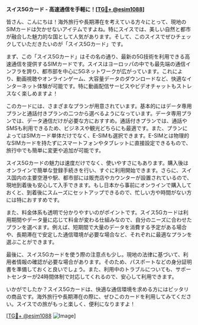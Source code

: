 **スイス5Gカード - 高速通信を手軽に！[[TG💪+ @esim1088](https://t.me/s/esim1088)]**

皆さん、こんにちは！海外旅行や長期滞在を考えている方々にとって、現地のSIMカードは欠かせないアイテムですよね。特にスイスでは、美しい自然と都市が融合した魅力的な国として人気があります。そして、このスイスでぜひチェックしていただきたいのが「スイス5Gカード」です。

まず、この「スイス5Gカード」はその名の通り、最新の5G技術を利用できる高速通信を提供するSIMカードです。スイスはヨーロッパの中でも最先端の通信インフラを誇り、都市部を中心に5Gネットワークが広がっています。これにより、動画視聴やオンラインゲーム、大容量データのダウンロードなど、快適なインターネット体験が可能です。特に動画配信サービスやビデオチャットもストレスなく楽しめますよ！

このカードには、さまざまなプランが用意されています。基本的にはデータ専用プランと通話付きプランの二つから選べるようになっています。データ専用プランでは、データ通信だけが必要な方におすすめ。通話付きプランでは、通話やSMSも利用できるため、ビジネスや観光どちらにも最適です。また、プランによってはSIMカード単体だけでなく、E-SIMも選択できます。E-SIMとは物理的なSIMカードを持たずにスマートフォンやタブレットに直接設定できるもので、旅行中でも簡単に変更や追加が可能です。

スイス5Gカードの魅力は速度だけでなく、使いやすさにもあります。購入後はオンラインで簡単な登録手続きを行い、すぐに利用開始できます。さらに、スイス国内の主要空港や駅、都市部には販売店やカウンターが設置されているので、現地到着後も安心して入手できます。もし日本から事前にオンラインで購入しておくと、到着後にスムーズにセットアップできるので、忙しい方や時間がない方には特におすすめです。

また、料金体系も透明で分かりやすいのがポイントです。スイス5Gカードは利用期間やデータ量に応じて料金が変わる仕組みなので、自分のニーズに合わせたプランを選べます。例えば、短期間で大量のデータを消費する予定がある場合や、長期滞在で安定した通信環境が必要な場合など、それぞれに最適なプランを選ぶことができます。

最後に、スイス5Gカードを使う際の注意点も少し。現地の法律に基づいて、利用者情報の確認が必要な場合があります。そのため、パスポートなどの身分証明書を準備しておくと良いでしょう。また、利用中のトラブルについても、サポートセンターが24時間体制で対応してくれるので、安心して利用できます。

いかがでしたか？スイス5Gカードは、快適な通信環境を求める方にはピッタリの商品です。海外旅行や長期滞在の際に、ぜひこのカードを利用してみてください。スイスでの旅がもっと楽しく、便利になりますよ！

[[TG💪+ @esim1088](https://t.me/s/esim1088) ![Image](https://i.postimg.cc/Y0z9fWf4/image.png)]